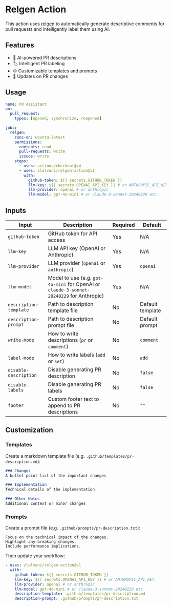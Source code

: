 # Relgen Action

This action uses [relgen](https://github.com/zlalvani/relgen) to automatically generate descriptive comments for pull requests and intelligently label them using AI.

## Features

- 🤖 AI-powered PR descriptions
- 🏷️ Intelligent PR labeling
- ⚙️ Customizable templates and prompts
- 🔄 Updates on PR changes

## Usage

```yaml
name: PR Assistant
on:
  pull_request:
    types: [opened, synchronize, reopened]

jobs:
  relgen:
    runs-on: ubuntu-latest
    permissions:
      contents: read
      pull-requests: write
      issues: write
    steps:
      - uses: actions/checkout@v4
      - uses: zlalvani/relgen-action@v1
        with:
          github-token: ${{ secrets.GITHUB_TOKEN }}
          llm-key: ${{ secrets.OPENAI_API_KEY }} # or ANTHROPIC_API_KEY
          llm-provider: openai # or anthropic
          llm-model: gpt-4o-mini # or claude-3-sonnet-20240229 etc
```

## Inputs

| Input | Description | Required | Default |
|-------|-------------|----------|---------|
| `github-token` | GitHub token for API access | Yes | N/A |
| `llm-key` | LLM API key (OpenAI or Anthropic) | Yes | N/A |
| `llm-provider` | LLM provider (`openai` or `anthropic`) | Yes | `openai` |
| `llm-model` | Model to use (e.g. `gpt-4o-mini` for OpenAI or `claude-3-sonnet-20240229` for Anthropic) | Yes | N/A |
| `description-template` | Path to description template file | No | Default template |
| `description-prompt` | Path to description prompt file | No | Default prompt |
| `write-mode` | How to write descriptions (`pr` or `comment`) | No | `comment` |
| `label-mode` | How to write labels (`add` or `set`) | No | `add` |
| `disable-description` | Disable generating PR description | No | `false` |
| `disable-labels` | Disable generating PR labels | No | `false` |
| `footer` | Custom footer text to append to PR descriptions | No | `""` |

## Customization

### Templates

Create a markdown template file (e.g. `.github/templates/pr-description.md`):

```markdown
### Changes
A bullet point list of the important changes

### Implementation
Technical details of the implementation

### Other Notes
Additional context or minor changes
```

### Prompts

Create a prompt file (e.g. `.github/prompts/pr-description.txt`):

```
Focus on the technical impact of the changes.
Highlight any breaking changes.
Include performance implications.
```

Then update your workflow:

```yaml
- uses: zlalvani/relgen-action@v1
  with:
    github-token: ${{ secrets.GITHUB_TOKEN }}
    llm-key: ${{ secrets.OPENAI_API_KEY }} # or ANTHROPIC_API_KEY
    llm-provider: openai # or anthropic
    llm-model: gpt-4o-mini # or claude-3-sonnet-20240229 etc
    description-template: .github/templates/pr-description.md
    description-prompt: .github/prompts/pr-description.txt
```
